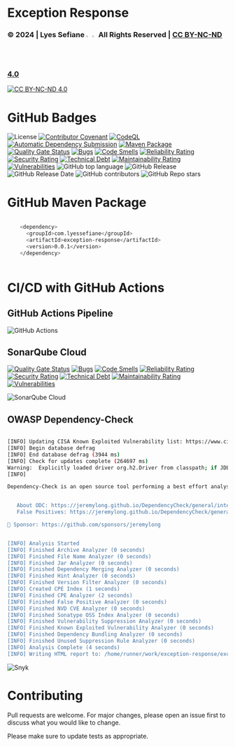 # Exception Response

### © 2024 | Lyes Sefiane <img src="https://raw.githubusercontent.com/wiki/lyes-sefiane/grocery-items-management-application/images/algeria-flag-icon.png" width="2%"> <img src="https://raw.githubusercontent.com/wiki/lyes-sefiane/grocery-items-management-application/images/canada-flag-icon.png" width="2%"> All Rights Reserved | [CC BY-NC-ND 4.0](https://creativecommons.org/licenses/by-nc-nd/4.0/)

[![CC BY-NC-ND 4.0][cc-by-nc-nd-image]][cc-by-nc-nd]

[cc-by-nc-nd]: http://creativecommons.org/licenses/by-nc-nd/4.0/
[cc-by-nc-nd-image]: https://licensebuttons.net/l/by-nc-nd/4.0/88x31.png
[cc-by-nc-nd-shield]: https://img.shields.io/badge/License-CC%20BY--NC--ND%204.0-lightgrey.svg

# GitHub Badges

![License](https://img.shields.io/static/v1?label=License&message=CC-BY-NC-ND-4.0&color=green)
[![Contributor Covenant](https://img.shields.io/badge/Contributor%20Covenant-2.1-4baaaa.svg)](code_of_conduct.md)
[![CodeQL](https://github.com/lyes-sefiane/exception-response/actions/workflows/github-code-scanning/codeql/badge.svg)](https://github.com/lyes-sefiane/exception-response/actions/workflows/github-code-scanning/codeql)
[![Automatic Dependency Submission](https://github.com/lyes-sefiane/exception-response/actions/workflows/dependency-graph/auto-submission/badge.svg)](https://github.com/lyes-sefiane/exception-response/actions/workflows/dependency-graph/auto-submission)
[![Maven Package](https://github.com/lyes-sefiane/exception-response/actions/workflows/maven-publish.yml/badge.svg)](https://github.com/lyes-sefiane/exception-response/actions/workflows/maven-publish.yml)
[![Quality Gate Status](https://sonarcloud.io/api/project_badges/measure?project=lyes-sefiane_exception-response&metric=alert_status)](https://sonarcloud.io/summary/new_code?id=lyes-sefiane_exception-response)
[![Bugs](https://sonarcloud.io/api/project_badges/measure?project=lyes-sefiane_exception-response&metric=bugs)](https://sonarcloud.io/summary/new_code?id=lyes-sefiane_exception-response)
[![Code Smells](https://sonarcloud.io/api/project_badges/measure?project=lyes-sefiane_exception-response&metric=code_smells)](https://sonarcloud.io/summary/new_code?id=lyes-sefiane_exception-response)
[![Reliability Rating](https://sonarcloud.io/api/project_badges/measure?project=lyes-sefiane_exception-response&metric=reliability_rating)](https://sonarcloud.io/summary/new_code?id=lyes-sefiane_exception-response)
[![Security Rating](https://sonarcloud.io/api/project_badges/measure?project=lyes-sefiane_exception-response&metric=security_rating)](https://sonarcloud.io/summary/new_code?id=lyes-sefiane_exception-response)
[![Technical Debt](https://sonarcloud.io/api/project_badges/measure?project=lyes-sefiane_exception-response&metric=sqale_index)](https://sonarcloud.io/summary/new_code?id=lyes-sefiane_exception-response)
[![Maintainability Rating](https://sonarcloud.io/api/project_badges/measure?project=lyes-sefiane_exception-response&metric=sqale_rating)](https://sonarcloud.io/summary/new_code?id=lyes-sefiane_exception-response)
[![Vulnerabilities](https://sonarcloud.io/api/project_badges/measure?project=lyes-sefiane_exception-response&metric=vulnerabilities)](https://sonarcloud.io/summary/new_code?id=lyes-sefiane_exception-response)
![GitHub top language](https://img.shields.io/github/languages/top/lyes-sefiane/exception-response)
![GitHub Release](https://img.shields.io/github/v/release/lyes-sefiane/exception-response)
![GitHub Release Date](https://img.shields.io/github/release-date/lyes-sefiane/exception-response)
![GitHub contributors](https://img.shields.io/github/contributors/lyes-sefiane/exception-response)
![GitHub Repo stars](https://img.shields.io/github/stars/lyes-sefiane/exception-response?style=social)

# GitHub Maven Package

```bash

    <dependency>
      <groupId>com.lyessefiane</groupId>
      <artifactId>exception-response</artifactId>
      <version>0.0.1</version>
    </dependency>
    
```
# CI/CD with GitHub Actions

## GitHub Actions Pipeline

<img title="GitHub Actions" alt="GitHub Actions" src="https://raw.githubusercontent.com/wiki/lyes-sefiane/exception-response/images/lyes-sefiane-maven-publish.PNG">

## SonarQube Cloud

[![Quality Gate Status](https://sonarcloud.io/api/project_badges/measure?project=lyes-sefiane_exception-response&metric=alert_status)](https://sonarcloud.io/summary/new_code?id=lyes-sefiane_exception-response)
[![Bugs](https://sonarcloud.io/api/project_badges/measure?project=lyes-sefiane_exception-response&metric=bugs)](https://sonarcloud.io/summary/new_code?id=lyes-sefiane_exception-response)
[![Code Smells](https://sonarcloud.io/api/project_badges/measure?project=lyes-sefiane_exception-response&metric=code_smells)](https://sonarcloud.io/summary/new_code?id=lyes-sefiane_exception-response)
[![Reliability Rating](https://sonarcloud.io/api/project_badges/measure?project=lyes-sefiane_exception-response&metric=reliability_rating)](https://sonarcloud.io/summary/new_code?id=lyes-sefiane_exception-response)
[![Security Rating](https://sonarcloud.io/api/project_badges/measure?project=lyes-sefiane_exception-response&metric=security_rating)](https://sonarcloud.io/summary/new_code?id=lyes-sefiane_exception-response)
[![Technical Debt](https://sonarcloud.io/api/project_badges/measure?project=lyes-sefiane_exception-response&metric=sqale_index)](https://sonarcloud.io/summary/new_code?id=lyes-sefiane_exception-response)
[![Maintainability Rating](https://sonarcloud.io/api/project_badges/measure?project=lyes-sefiane_exception-response&metric=sqale_rating)](https://sonarcloud.io/summary/new_code?id=lyes-sefiane_exception-response)
[![Vulnerabilities](https://sonarcloud.io/api/project_badges/measure?project=lyes-sefiane_exception-response&metric=vulnerabilities)](https://sonarcloud.io/summary/new_code?id=lyes-sefiane_exception-response)

<img title="SonarQube Cloud" alt="SonarQube Cloud" src="https://raw.githubusercontent.com/wiki/lyes-sefiane/exception-response/images/lyes-sefiane-sonarcloud-analysis.PNG">


## OWASP Dependency-Check

```bash

[INFO] Updating CISA Known Exploited Vulnerability list: https://www.cisa.gov/sites/default/files/feeds/known_exploited_vulnerabilities.json
[INFO] Begin database defrag
[INFO] End database defrag (3944 ms)
[INFO] Check for updates complete (264697 ms)
Warning:  Explicitly loaded driver org.h2.Driver from classpath; if JDBCv4 service loading is supported by the driver you should remove the dbDriver configuration
[INFO] 

Dependency-Check is an open source tool performing a best effort analysis of 3rd party dependencies; false positives and false negatives may exist in the analysis performed by the tool. Use of the tool and the reporting provided constitutes acceptance for use in an AS IS condition, and there are NO warranties, implied or otherwise, with regard to the analysis or its use. Any use of the tool and the reporting provided is at the user's risk. In no event shall the copyright holder or OWASP be held liable for any damages whatsoever arising out of or in connection with the use of this tool, the analysis performed, or the resulting report.


   About ODC: https://jeremylong.github.io/DependencyCheck/general/internals.html
   False Positives: https://jeremylong.github.io/DependencyCheck/general/suppression.html

💖 Sponsor: https://github.com/sponsors/jeremylong


[INFO] Analysis Started
[INFO] Finished Archive Analyzer (0 seconds)
[INFO] Finished File Name Analyzer (0 seconds)
[INFO] Finished Jar Analyzer (0 seconds)
[INFO] Finished Dependency Merging Analyzer (0 seconds)
[INFO] Finished Hint Analyzer (0 seconds)
[INFO] Finished Version Filter Analyzer (0 seconds)
[INFO] Created CPE Index (1 seconds)
[INFO] Finished CPE Analyzer (2 seconds)
[INFO] Finished False Positive Analyzer (0 seconds)
[INFO] Finished NVD CVE Analyzer (0 seconds)
[INFO] Finished Sonatype OSS Index Analyzer (0 seconds)
[INFO] Finished Vulnerability Suppression Analyzer (0 seconds)
[INFO] Finished Known Exploited Vulnerability Analyzer (0 seconds)
[INFO] Finished Dependency Bundling Analyzer (0 seconds)
[INFO] Finished Unused Suppression Rule Analyzer (0 seconds)
[INFO] Analysis Complete (4 seconds)
[INFO] Writing HTML report to: /home/runner/work/exception-response/exception-response/target/dependency-check-report.html


```

<img title="Snyk" alt="Snyk" src="https://raw.githubusercontent.com/wiki/lyes-sefiane/exception-response/images/lyes-sefiane-dependency-check.PNG">


# Contributing

Pull requests are welcome. For major changes, please open an issue first to discuss what you would like to change.

Please make sure to update tests as appropriate.
